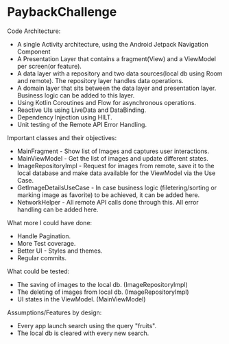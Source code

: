 # PaybackChallenge


Code Architecture:
- A single Activity architecture, using the Android Jetpack Navigation Component
- A Presentation Layer that contains a fragment(View) and a ViewModel per screen(or feature).
- A data layer with a repository and two data sources(local db using Room and remote). The repository layer handles data operations.
- A domain layer that sits between the data layer and presentation layer. Business logic can be added to this layer.
- Using Kotlin Coroutines and Flow for asynchronous operations.
- Reactive UIs using LiveData and DataBinding.
- Dependency Injection using HILT.
- Unit testing of the Remote API Error Handling.


Important classes and their objectives:
- MainFragment - Show list of Images and captures user interactions.
- MainViewModel - Get the list of images and update different states.
- ImageRepositoryImpl - Request for images from remote, save it to the local database and make data available for the ViewModel via the Use Case.
- GetImageDetailsUseCase - In case business logic (filetering/sorting or marking image as favorite) to be achieved, it can be added here.
- NetworkHelper - All remote API calls done through this. All error handling can be added here.


What more I could have done:
- Handle Pagination.
- More Test coverage.
- Better UI - Styles and themes.
- Regular commits.


What could be tested:
- The saving of images to the local db. (ImageRepositoryImpl)
- The deleting of images from local db. (ImageRepositoryImpl)
- UI states in the ViewModel. (MainViewModel)

Assumptions/Features by design:
- Every app launch search using the query "fruits".
- The local db is cleared with every new search.
